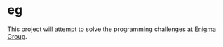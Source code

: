 eg
==

This project will attempt to solve the programming challenges at
[Enigma Group](http://www.enigmagroup.org/).
